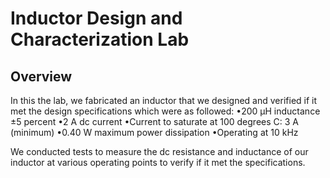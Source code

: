 # Inductor Design and Characterization Lab

## Overview 

In this the lab, we fabricated an inductor that we designed and verified if it met the design specifications which were as followed:
  •200 μH inductance ±5 percent
  •2 A dc current
  •Current to saturate at 100 degrees C: 3 A (minimum)
  •0.40 W maximum power dissipation
  •Operating at 10 kHz

We conducted tests to measure the dc resistance and inductance of our inductor at various operating points to verify if it met the specifications.
